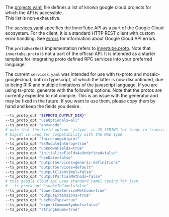 The [projects.yaml](./projects.yaml) file defines a list of known google cloud projects for which the API is accessible.<br>
This list is non-exhaustive.

The [services.yaml](./services.yaml) specifies the InnerTube API as a part of the Google Cloud ecosystem. For the client, it is a standard HTTP REST client with custom error handling. See [errors](https://cloud.google.com/apis/design/errors) for information about Google Cloud API errors.

The `protoOverRest` implementation refers to [innertube.proto](../protos/youtube/api/innertube/innertube.proto). Note that `innertube.proto` is not a part of the official API. It is intended as a starter template for integrating proto defined RPC services into your preferred language.

The current `services.yaml` was intended for use with ts-proto and mosaic-googlecloud, both in typescript, of which the latter is now discontinued, due to being RIIR and multiple limitations of the javascript language. If you are using ts-proto, generate with the following options. Note that the protos are currently expected to not compile. This is an issue with the generator and may be fixed in the future. If you want to use them, please copy them by hand and keep the fields you desire.

```bash
--ts_proto_out "${PROTO_OUTPUT_DIR}"
--ts_proto_opt "useOptionals=all"
--ts_proto_opt "env=node"
# note that the field option `jstype` is JS_STRING for longs in transit with json
# bigint is used for compatibility with the Map type
--ts_proto_opt "forceLong=bigint"
--ts_proto_opt "esModuleInterop=true"
--ts_proto_opt "unknownFields=true"
--ts_proto_opt "initializeFieldsAsUndefined=false"
--ts_proto_opt "useDate=false"
--ts_proto_opt "outputServices=generic-definitions"
--ts_proto_opt "outputServices=default"
--ts_proto_opt "outputClientImpl=false"
--ts_proto_opt "outputPartialMethods=false"
# this google cloud api uses standard camel casing for json
# --ts_proto_opt "snakeToCamel=false"
--ts_proto_opt "lowerCaseServiceMethods=true"
--ts_proto_opt "outputExtensions=true"
--ts_proto_opt "useMapType=true"
--ts_proto_opt "exportCommonSymbols=false"
--ts_proto_opt "stringEnums=true"
```